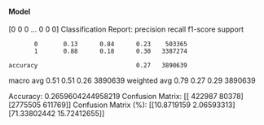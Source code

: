 #### Model
[0 0 0 ... 0 0 0]
Classification Report:
              precision    recall  f1-score   support

           0       0.13      0.84      0.23    503365
           1       0.88      0.18      0.30   3387274

    accuracy                           0.27   3890639
   macro avg       0.51      0.51      0.26   3890639
weighted avg       0.79      0.27      0.29   3890639

Accuracy: 0.2659604244958219
Confusion Matrix:
[[ 422987   80378]
 [2775505  611769]]
Confusion Matrix (%):
[[10.8719159   2.06593313]
 [71.33802442 15.72412655]]
